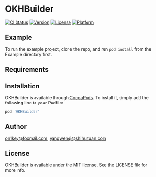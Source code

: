 # OKHBuilder

[![CI Status](https://img.shields.io/travis/on1key@foxmail.com/OKHBuilder.svg?style=flat)](https://travis-ci.org/on1key@foxmail.com/OKHBuilder)
[![Version](https://img.shields.io/cocoapods/v/OKHBuilder.svg?style=flat)](https://cocoapods.org/pods/OKHBuilder)
[![License](https://img.shields.io/cocoapods/l/OKHBuilder.svg?style=flat)](https://cocoapods.org/pods/OKHBuilder)
[![Platform](https://img.shields.io/cocoapods/p/OKHBuilder.svg?style=flat)](https://cocoapods.org/pods/OKHBuilder)

## Example

To run the example project, clone the repo, and run `pod install` from the Example directory first.

## Requirements

## Installation

OKHBuilder is available through [CocoaPods](https://cocoapods.org). To install
it, simply add the following line to your Podfile:

```ruby
pod 'OKHBuilder'
```

## Author

on1key@foxmail.com, yangwenqi@shihuituan.com

## License

OKHBuilder is available under the MIT license. See the LICENSE file for more info.
